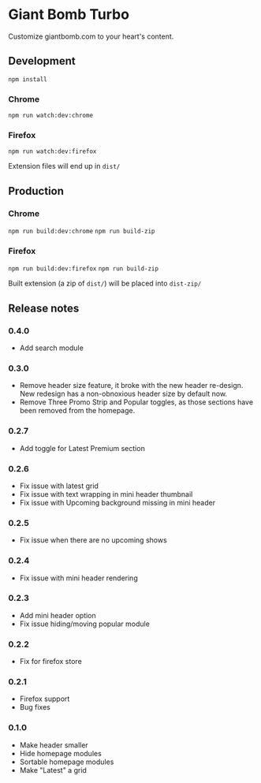 # Giant Bomb Turbo

Customize giantbomb.com to your heart's content.

## Development

`npm install`

### Chrome

`npm run watch:dev:chrome`

### Firefox

`npm run watch:dev:firefox`

Extension files will end up in `dist/`

## Production

### Chrome

`npm run build:dev:chrome`
`npm run build-zip`

### Firefox

`npm run build:dev:firefox`
`npm run build-zip`

Built extension (a zip of `dist/`) will be placed into `dist-zip/`

## Release notes

### 0.4.0

- Add search module

### 0.3.0

- Remove header size feature, it broke with the new header re-design. New redesign has a non-obnoxious header size by default now.
- Remove Three Promo Strip and Popular toggles, as those sections have been removed from the homepage.

### 0.2.7

- Add toggle for Latest Premium section

### 0.2.6

- Fix issue with latest grid
- Fix issue with text wrapping in mini header thumbnail
- Fix issue with Upcoming background missing in mini header

### 0.2.5

- Fix issue when there are no upcoming shows

### 0.2.4

- Fix issue with mini header rendering

### 0.2.3

- Add mini header option
- Fix issue hiding/moving popular module

### 0.2.2

- Fix for firefox store

### 0.2.1

- Firefox support
- Bug fixes

### 0.1.0

- Make header smaller
- Hide homepage modules
- Sortable homepage modules
- Make "Latest" a grid

